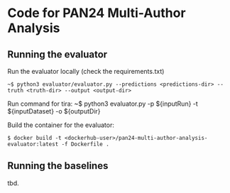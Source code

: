 # Code for PAN24 Multi-Author Analysis

## Running the evaluator

Run the evaluator locally (check the requirements.txt)

	~$ python3 evaluator/evaluator.py --predictions <predictions-dir> --truth <truth-dir> --output <output-dir>

Run command for tira: 
	~$ python3 evaluator.py -p ${inputRun} -t ${inputDataset} -o ${outputDir}


Build the container for the evaluator:

    $ docker build -t <dockerhub-user>/pan24-multi-author-analysis-evaluator:latest -f Dockerfile .

## Running the baselines

tbd. 
